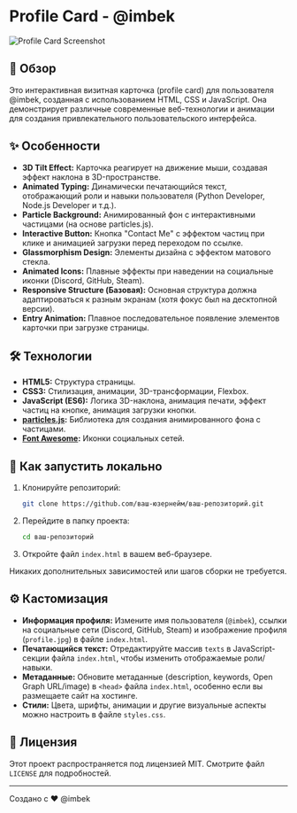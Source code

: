 # Profile Card - @imbek

![Profile Card Screenshot](placeholder.png) <!-- Замените placeholder.png на реальный скриншот или GIF вашего сайта! -->

## 🌟 Обзор

Это интерактивная визитная карточка (profile card) для пользователя @imbek, созданная с использованием HTML, CSS и JavaScript. Она демонстрирует различные современные веб-технологии и анимации для создания привлекательного пользовательского интерфейса.

## ✨ Особенности

*   **3D Tilt Effect:** Карточка реагирует на движение мыши, создавая эффект наклона в 3D-пространстве.
*   **Animated Typing:** Динамически печатающийся текст, отображающий роли и навыки пользователя (Python Developer, Node.js Developer и т.д.).
*   **Particle Background:** Анимированный фон с интерактивными частицами (на основе particles.js).
*   **Interactive Button:** Кнопка "Contact Me" с эффектом частиц при клике и анимацией загрузки перед переходом по ссылке.
*   **Glassmorphism Design:** Элементы дизайна с эффектом матового стекла.
*   **Animated Icons:** Плавные эффекты при наведении на социальные иконки (Discord, GitHub, Steam).
*   **Responsive Structure (Базовая):** Основная структура должна адаптироваться к разным экранам (хотя фокус был на десктопной версии).
*   **Entry Animation:** Плавное последовательное появление элементов карточки при загрузке страницы.

## 🛠️ Технологии

*   **HTML5:** Структура страницы.
*   **CSS3:** Стилизация, анимации, 3D-трансформации, Flexbox.
*   **JavaScript (ES6):** Логика 3D-наклона, анимация печати, эффект частиц на кнопке, анимация загрузки кнопки.
*   **[particles.js](https://github.com/VincentGarreau/particles.js/):** Библиотека для создания анимированного фона с частицами.
*   **[Font Awesome](https://fontawesome.com/):** Иконки социальных сетей.

## 🚀 Как запустить локально

1.  Клонируйте репозиторий:
    ```bash
    git clone https://github.com/ваш-юзернейм/ваш-репозиторий.git
    ```
2.  Перейдите в папку проекта:
    ```bash
    cd ваш-репозиторий
    ```
3.  Откройте файл `index.html` в вашем веб-браузере.

Никаких дополнительных зависимостей или шагов сборки не требуется.

## ⚙️ Кастомизация

*   **Информация профиля:** Измените имя пользователя (`@imbek`), ссылки на социальные сети (Discord, GitHub, Steam) и изображение профиля (`profile.jpg`) в файле `index.html`.
*   **Печатающийся текст:** Отредактируйте массив `texts` в JavaScript-секции файла `index.html`, чтобы изменить отображаемые роли/навыки.
*   **Метаданные:** Обновите метаданные (description, keywords, Open Graph URL/image) в `<head>` файла `index.html`, особенно если вы размещаете сайт на хостинге.
*   **Стили:** Цвета, шрифты, анимации и другие визуальные аспекты можно настроить в файле `styles.css`.

## 📄 Лицензия

Этот проект распространяется под лицензией MIT. Смотрите файл `LICENSE` для подробностей.

---

Создано с ❤️ @imbek
